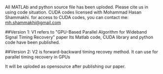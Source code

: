 All MATLAb and python source file has been uploded. Please cite us in using code situation.
CUDA codes licensed with Mohammad Hasan Shammakhi.
for access to CUDA codes, you can contact me: mh.shammakhi@gmail.com

##Version 1:
V1 refers to "GPU-Based Parallel Algorithm for Wideband Signal Timing Recovery" paper
Its Matlab code, CUDA library and python code have been published.


##Version 2:
V2 is forward-backward timing recovey method. It can use for parallel timing recovery in GPUs

It will be uploded as opensource after publishing our paper.

